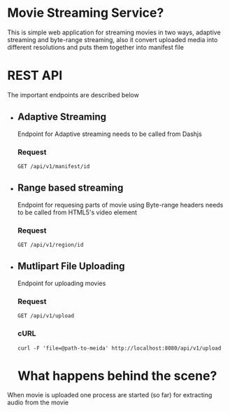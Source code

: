 # Movie Streaming Service?
This is simple web application for streaming movies in two ways, adaptive streaming and byte-range streaming, also it convert uploaded media into different resolutions and puts them together into manifest file

# REST API

The important endpoints are described below

* ## Adaptive Streaming
  Endpoint for Adaptive streaming needs to be called from Dashjs

  ### Request 
  ```
  GET /api/v1/manifest/id
  ```
  
* ## Range based streaming
  Endpoint for requesing parts of movie using Byte-range headers needs to be called from HTML5's video element
  
  ### Request
  ```
  GET /api/v1/region/id
  ```
  
* ## Mutlipart File Uploading 
  Endpoint for uploading movies
  
  ### Request
  ```
  GET /api/v1/upload
  ```
  ### cURL
  ```
  curl -F 'file=@path-to-meida' http://localhost:8080/api/v1/upload
  ```
  
  # What happens behind the scene?
  
When movie is uploaded one process are started (so far) for extracting audio from the movie

